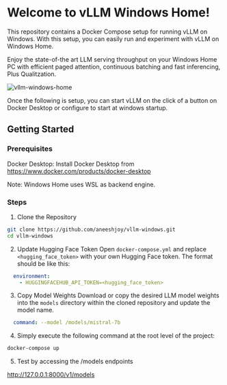 # Welcome to vLLM Windows Home!
This repository contains a Docker Compose setup for running vLLM on Windows. With this setup, you can easily run and experiment with vLLM on Windows Home.

Enjoy the state-of-the art LLM serving throughput on your Windows Home PC with efficient paged attention, continuous batching and fast inferencing, Plus Qualitzation.

![vllm-windows-home](https://github.com/aneeshjoy/vllm-windows/assets/5285961/5b9caae0-1cfd-4fb4-b86f-a8330e8428f0)

Once the following is setup, you can start vLLM on the click of a button on Docker Desktop or configure to start at windows startup.

## Getting Started
### Prerequisites
Docker Desktop: 
Install Docker Desktop from <https://www.docker.com/products/docker-desktop>

Note: Windows Home uses WSL as backend engine.

### Steps
1. Clone the Repository
```bash
git clone https://github.com/aneeshjoy/vllm-windows.git
cd vllm-windows
```

2. Update Hugging Face Token
Open `docker-compose.yml` and replace `<hugging_face_token>` with your own Hugging Face token. The format should be like this:

```yaml
  environment:
    - HUGGINGFACEHUB_API_TOKEN=<hugging_face_token>
```

3. Copy Model Weights
Download or copy the desired LLM model weights into the `models` directory within the cloned repository and update the model name.
```yaml
  command: --model /models/mistral-7b
```
4. Simply execute the following command at the root level of the project:

```bash
docker-compose up
```
5. Test by accessing the /models endpoints

http://127.0.0.1:8000/v1/models

